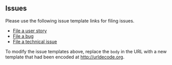 
## Issues
Please use the following issue template links for filing issues.
- [File a user story](https://github.com/tangerine-community/tangerine/issues/new?title=As+a+%5brole%5d+I+want+to+%5baction%5d+in+order+to+%5bobjective%5d&labels=user%20story&body=%23%23+Tasks%0d%0a*+%5b+%5d+Code%0d%0a*+%5b+%5d+Unit+tests%0d%0a*+%5b+%5d+Documentation%0d%0a*+%5b+%5d+Integration+Tests%0d%0a%0d%0a%23%23+Acceptance+criteria%0d%0a-+...)
- [File a bug](https://github.com/tangerine-community/tangerine/issues/new?labels=bug&body=%23%23+Expected+behavior%0d%0a%0d%0a%23%23+Actual+behavior%0d%0a%0d%0a%23%23+Steps+to+reproduce+the+behavior)
- [File a technical issue](https://github.com/tangerine-community/tangerine/issues/new?labels=technical&body=)

To modify the issue templates above, replace the `body` in the URL with a new template that had been encoded at http://urldecode.org.
